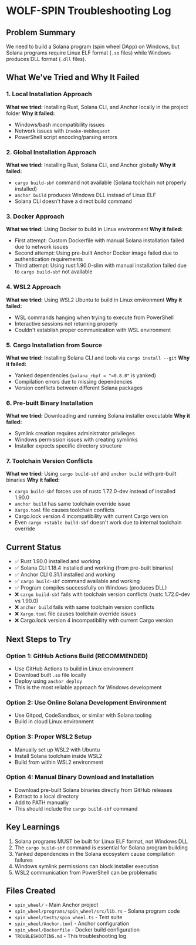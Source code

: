 # WOLF-SPIN Troubleshooting Log

## Problem Summary
We need to build a Solana program (spin wheel DApp) on Windows, but Solana programs require Linux ELF format (`.so` files) while Windows produces DLL format (`.dll` files).

## What We've Tried and Why It Failed

### 1. Local Installation Approach
**What we tried:** Installing Rust, Solana CLI, and Anchor locally in the project folder
**Why it failed:** 
- Windows/bash incompatibility issues
- Network issues with `Invoke-WebRequest`
- PowerShell script encoding/parsing errors

### 2. Global Installation Approach
**What we tried:** Installing Rust, Solana CLI, and Anchor globally
**Why it failed:**
- `cargo build-sbf` command not available (Solana toolchain not properly installed)
- `anchor build` produces Windows DLL instead of Linux ELF
- Solana CLI doesn't have a direct build command

### 3. Docker Approach
**What we tried:** Using Docker to build in Linux environment
**Why it failed:**
- First attempt: Custom Dockerfile with manual Solana installation failed due to network issues
- Second attempt: Using pre-built Anchor Docker image failed due to authentication requirements
- Third attempt: Using rust:1.90.0-slim with manual installation failed due to `cargo build-sbf` not available

### 4. WSL2 Approach
**What we tried:** Using WSL2 Ubuntu to build in Linux environment
**Why it failed:**
- WSL commands hanging when trying to execute from PowerShell
- Interactive sessions not returning properly
- Couldn't establish proper communication with WSL environment

### 5. Cargo Installation from Source
**What we tried:** Installing Solana CLI and tools via `cargo install --git`
**Why it failed:**
- Yanked dependencies (`solana_rbpf = "=0.8.0"` is yanked)
- Compilation errors due to missing dependencies
- Version conflicts between different Solana packages

### 6. Pre-built Binary Installation
**What we tried:** Downloading and running Solana installer executable
**Why it failed:**
- Symlink creation requires administrator privileges
- Windows permission issues with creating symlinks
- Installer expects specific directory structure

### 7. Toolchain Version Conflicts
**What we tried:** Using `cargo build-sbf` and `anchor build` with pre-built binaries
**Why it failed:**
- `cargo build-sbf` forces use of rustc 1.72.0-dev instead of installed 1.90.0
- `anchor build` has same toolchain override issue
- `Xargo.toml` file causes toolchain conflicts
- Cargo.lock version 4 incompatibility with current Cargo version
- Even `cargo +stable build-sbf` doesn't work due to internal toolchain override

## Current Status
- ✅ Rust 1.90.0 installed and working
- ✅ Solana CLI 1.18.4 installed and working (from pre-built binaries)
- ✅ Anchor CLI 0.31.1 installed and working
- ✅ `cargo build-sbf` command available and working
- ✅ Program compiles successfully on Windows (produces DLL)
- ❌ `cargo build-sbf` fails with toolchain version conflicts (rustc 1.72.0-dev vs 1.90.0)
- ❌ `anchor build` fails with same toolchain version conflicts
- ❌ `Xargo.toml` file causes toolchain override issues
- ❌ Cargo.lock version 4 incompatibility with current Cargo version

## Next Steps to Try

### Option 1: GitHub Actions Build (RECOMMENDED)
- Use GitHub Actions to build in Linux environment
- Download built `.so` file locally
- Deploy using `anchor deploy`
- This is the most reliable approach for Windows development

### Option 2: Use Online Solana Development Environment
- Use Gitpod, CodeSandbox, or similar with Solana tooling
- Build in cloud Linux environment

### Option 3: Proper WSL2 Setup
- Manually set up WSL2 with Ubuntu
- Install Solana toolchain inside WSL2
- Build from within WSL2 environment

### Option 4: Manual Binary Download and Installation
- Download pre-built Solana binaries directly from GitHub releases
- Extract to a local directory
- Add to PATH manually
- This should include the `cargo build-sbf` command

## Key Learnings
1. Solana programs MUST be built for Linux ELF format, not Windows DLL
2. The `cargo build-sbf` command is essential for Solana program building
3. Yanked dependencies in the Solana ecosystem cause compilation failures
4. Windows symlink permissions can block installer execution
5. WSL2 communication from PowerShell can be problematic

## Files Created
- `spin_wheel/` - Main Anchor project
- `spin_wheel/programs/spin_wheel/src/lib.rs` - Solana program code
- `spin_wheel/tests/spin_wheel.ts` - Test suite
- `spin_wheel/Anchor.toml` - Anchor configuration
- `spin_wheel/Dockerfile` - Docker build configuration
- `TROUBLESHOOTING.md` - This troubleshooting log
